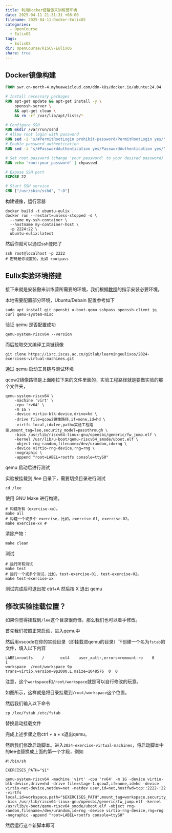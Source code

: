 ```yaml
---
title: 利用Docker搭建傲来训练营环境
date: 2025-04-11 21:31:31 +08:00
filename: 2025-04-11-Docker-EulixOS
categories:
  - OpenCourse
  - EulixOS
tags:
  - EulixOS
dir: OpenCourse/RISCV-EulixOS
share: true
---
```


## Docker镜像构建

```Dockerfile
FROM swr.cn-north-4.myhuaweicloud.com/ddn-k8s/docker.io/ubuntu:24.04

# Install necessary packages
RUN apt-get update && apt-get install -y \
    openssh-server \
    && apt-get clean \
    && rm -rf /var/lib/apt/lists/*

# Configure SSH
RUN mkdir /var/run/sshd
# Allow root login with password
RUN sed -i 's/#PermitRootLogin prohibit-password/PermitRootLogin yes/' /etc/ssh/sshd_config
# Enable password authentication
RUN sed -i 's/#PasswordAuthentication yes/PasswordAuthentication yes/' /etc/ssh/sshd_config

# Set root password (change 'your_password' to your desired password)
RUN echo 'root:your_password' | chpasswd

# Expose SSH port
EXPOSE 22

# Start SSH service
CMD ["/usr/sbin/sshd", "-D"]
```

构建镜像，运行容器

```shell
docker build -t ubuntu-eulix .
docker run --restart=unless-stopped -d \
  --name my-ssh-container \
  --hostname my-container-host \
  -p 2224:22 \
  ubuntu-eulix:latest
```

然后你就可以通过ssh登陆了

```shell
ssh root@localhost -p 2222
# 密码是你设置的，比如 rootpass
```

## Eulix实验环境搭建

接下来就是安装傲来训练营所需要的环境，我们根据[教程](https://gitee.com/LearningEulixOS/2025-exercises-stage-1)的指示安装必要环境。

本地需要配置部分环境，Ubuntu/Debain 配置参考如下

```
sudo apt install git opensbi u-boot-qemu sshpass openssh-client jq curl qemu-system-misc
```

验证 qemu 是否配置成功

```
qemu-system-riscv64 --version
```

而后拉取交叉编译工具链镜像

```
git clone https://isrc.iscas.ac.cn/gitlab/learningeulixos/2024-exercises-virtual-machines.git
```

通过 qemu 启动工具链与测试环境

qcow2镜像路径是上面刚拉下来的文件里面的，实验工程路径就是要做实验的那个文件夹，

```
qemu-system-riscv64 \
    -machine 'virt' \
    -cpu 'rv64' \
    -m 1G \
    -device virtio-blk-device,drive=hd \
    -drive file=qcow2镜像路径,if=none,id=hd \
    -virtfs local,id=lee,path=实验工程路径,mount_tag=lee,security_model=passthrough \
    -bios /usr/lib/riscv64-linux-gnu/opensbi/generic/fw_jump.elf \
    -kernel /usr/lib/u-boot/qemu-riscv64_smode/uboot.elf \
    -object rng-random,filename=/dev/urandom,id=rng \
    -device virtio-rng-device,rng=rng \
    -nographic \
    -append "root=LABEL=rootfs console=ttyS0"

```

qemu 启动后进行测试

实验被挂载到 /lee 目录下，需要切换目录进行测试

```
cd /lee
```

使用 GNU Make 进行构建。

```
# 构建所有（exercise-xx）。
make all
# 构建一个或多个 exercise，比如，exercise-01, exercise-02。
make exercise-xx # 
```

清除产物：

```
make clean
```

测试

```
# 运行所有测试
make test
# 运行一个或多个测试，比如，test-exercise-01, test-exercise-02。
make test-exercise-xx
```

测试完成后可退出按 ctrl+A 然后按 X 退出 qemu

## 修改实验挂载位置？

如果你觉得挂载到`/lee`这个目录很奇怪，那么我们也可以着手修改。

首先我们按照正常启动，进入qemu中

然后用vscode在你的实验目录（即挂载进qemu的目录）下创建一个名为`fstab`的文件，填入以下内容
```
LABEL=rootfs    /       ext4    user_xattr,errors=remount-ro    0       1
workspace  /root/workspace 9p  trans=virtio,version=9p2000.L,msize=1048576  0  0

```

注意，这个`workspace`和`/root/workspace`就是可以自行修改的玩意。

如图所示，这样就是将目录挂载到`/root/workspace`这个位置。

然后我们输入以下命令

```shell
cp /lee/fstab /etc/fstab
```

替换启动挂载文件

完成上述步骤之后ctrl + a + x退出qemu。

然后我们修改启动脚本。进入`2024-exercise-virtual-machines`，将启动脚本中的lee也替换成上面的第一个字段，例如

```shell
#!/bin/sh

EXERCISES_PATH="$1"

qemu-system-riscv64 -machine 'virt' -cpu 'rv64' -m 1G -device virtio-blk-device,drive=hd -drive file=stage-1.qcow2,if=none,id=hd -device virtio-net-device,netdev=net -netdev user,id=net,hostfwd=tcp::2222-:22 -virtfs local,id=workspace,path="$EXERCISES_PATH",mount_tag=workspace,security_model=passthrough -bios /usr/lib/riscv64-linux-gnu/opensbi/generic/fw_jump.elf -kernel /usr/lib/u-boot/qemu-riscv64_smode/uboot.elf -object rng-random,filename=/dev/urandom,id=rng -device virtio-rng-device,rng=rng -nographic -append "root=LABEL=rootfs console=ttyS0"

```

然后运行这个新脚本即可

